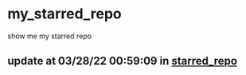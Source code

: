 # my_starred_repo
show me my starred repo

update at 03/28/22 00:59:09 in [starred_repo](./index.html)
---

